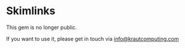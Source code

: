 # Skimlinks

This gem is no longer public.

If you want to use it, please get in touch via info@krautcomputing.com

